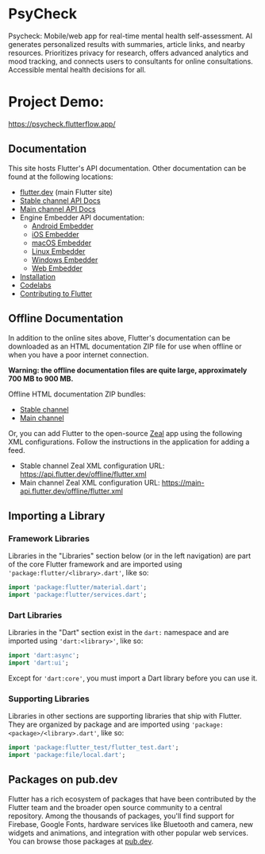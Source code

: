 # PsyCheck

Psycheck: Mobile/web app for real-time mental health self-assessment. AI generates personalized results with summaries, article links, and nearby resources. Prioritizes privacy for research, offers advanced analytics and mood tracking, and connects users to consultants for online consultations. Accessible mental health decisions for all.

# Project Demo:
https://psycheck.flutterflow.app/

<!-- # Screenshots:
<tr><td>aa</td><td>aa</td></tr> -->

## Documentation

This site hosts Flutter's API documentation. Other documentation can be found at
the following locations:

* [flutter.dev](https://flutter.dev) (main Flutter site)
* [Stable channel API Docs](https://api.flutter.dev)
* [Main channel API Docs](https://main-api.flutter.dev)
* Engine Embedder API documentation:
  * [Android Embedder](../javadoc/index.html)
  * [iOS Embedder](../ios-embedder/index.html)
  * [macOS Embedder](../macos-embedder/index.html)
  * [Linux Embedder](../linux-embedder/index.html)
  * [Windows Embedder](../windows-embedder/index.html)
  * [Web Embedder](dart-ui_web/dart-ui_web-library.html)
* [Installation](https://flutter.dev/docs/get-started/install)
* [Codelabs](https://flutter.dev/docs/codelabs)
* [Contributing to Flutter](https://github.com/flutter/flutter/blob/master/CONTRIBUTING.md)

## Offline Documentation

In addition to the online sites above, Flutter's documentation can be downloaded
as an HTML documentation ZIP file for use when offline or when you have a poor
internet connection.

**Warning: the offline documentation files are quite large, approximately 700 MB
to 900 MB.**

Offline HTML documentation ZIP bundles:

 * [Stable channel](https://api.flutter.dev/offline/flutter.docs.zip)
 * [Main channel](https://main-api.flutter.dev/offline/flutter.docs.zip)

Or, you can add Flutter to the open-source [Zeal](https://zealdocs.org/) app
using the following XML configurations. Follow the instructions in the
application for adding a feed.

 * Stable channel Zeal XML configuration URL:
   <https://api.flutter.dev/offline/flutter.xml>
 * Main channel Zeal XML configuration URL:
   <https://main-api.flutter.dev/offline/flutter.xml>

## Importing a Library

### Framework Libraries

Libraries in the "Libraries" section below (or in the left navigation) are part
of the core Flutter framework and are imported using
`'package:flutter/<library>.dart'`, like so:

```dart
import 'package:flutter/material.dart';
import 'package:flutter/services.dart';
```

### Dart Libraries

Libraries in the "Dart" section exist in the `dart:` namespace and are imported
using `'dart:<library>'`, like so:

```dart
import 'dart:async';
import 'dart:ui';
```

Except for `'dart:core'`, you must import a Dart library before you can use it.

### Supporting Libraries

Libraries in other sections are supporting libraries that ship with Flutter.
They are organized by package and are imported using
`'package:<package>/<library>.dart'`, like so:

```dart
import 'package:flutter_test/flutter_test.dart';
import 'package:file/local.dart';
```

## Packages on pub.dev

Flutter has a rich ecosystem of packages that have been contributed by the
Flutter team and the broader open source community to a central repository.
Among the thousands of packages, you'll find support for Firebase, Google
Fonts, hardware services like Bluetooth and camera, new widgets and
animations, and integration with other popular web services. You can browse
those packages at [pub.dev](https://pub.dev).
